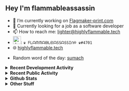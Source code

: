 ## Hey I'm flammableassassin

- 🔭 I’m currently working on [Flagmaker-print.com](https://flagmaker-print.com)
- 🌱  Currently looking for a job as a software developer
- 📫 How to reach me: [lighter@highlyflammable.tech](mailto:lighter@highlyflammable.tech?subject=Hello)
- <img src="https://discord.com/assets/2c21aeda16de354ba5334551a883b481.png" alt="drawing" width="25"/>: `♛ ᖴᒪᗩᙏᙏᗩᙖᒪᙓᗩSSᗩSSIᑎ® ♛#4701`
- 🌐 [highlyflammable.tech](https://highlyflammable.tech)

<!--START_SECTION:randomWord-->
- Random word of the day: [sumach](https://www.wordnik.com/words/sumach)
<!--END_SECTION:randomWord-->

<details>
  <summary><b>Recent Development Activity</b></summary>
  Doesn't record in dev containers
    <br> 
  
  <!--START_SECTION:waka-->

```text
JavaScript   2 hrs 15 mins   █████████████████████████   100.00 %
```

<!--END_SECTION:waka-->

</details>

<details>
  <summary><b>Recent Public Activity</b></summary>
    <br>

  <!--START_SECTION:activity-->
1. ❗️ Closed issue [#5](https://github.com/flamableassassin/status/issues/5) in [flamableassassin/status](https://github.com/flamableassassin/status)
2. 🗣 Commented on [#5](https://github.com/flamableassassin/status/issues/5) in [flamableassassin/status](https://github.com/flamableassassin/status)
3. ❗️ Opened issue [#5](https://github.com/flamableassassin/status/issues/5) in [flamableassassin/status](https://github.com/flamableassassin/status)
4. 🗣 Commented on [#3](https://github.com/flamableassassin/status/issues/3) in [flamableassassin/status](https://github.com/flamableassassin/status)
5. ❗️ Opened issue [#4](https://github.com/flamableassassin/status/issues/4) in [flamableassassin/status](https://github.com/flamableassassin/status)
  <!--END_SECTION:activity-->

</details>

<details>
  <summary><b>Github Stats</b></summary>
    <br>
    <p align="center">
      <img width="48%" src="https://github-readme-stats.vercel.app/api?username=flamableassassin&count_private=true&show_icons=true&theme=radical"/>
      <img width="48%" src="https://github-readme-streak-stats.herokuapp.com?user=flamableassassin&theme=neon-dark"/>
    </p>
  
</details>

<details>
  <summary><b>Other Stuff</b></summary>
  <br>
<a href="https://www.abuseipdb.com/user/67633" title="AbuseIPDB" alt="AbuseIPDB Contributor Badge">
	<img src="https://www.abuseipdb.com/contributor/67633.svg" style="width: 180px;">
</a>
  
</details>
